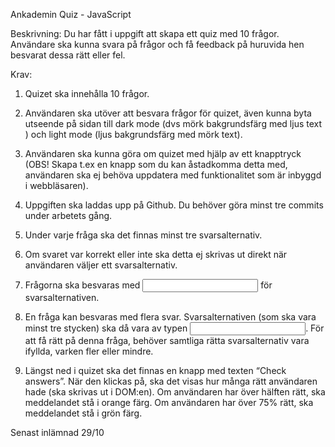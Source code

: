 Ankademin Quiz - JavaScript

Beskrivning: 
Du har fått i uppgift att skapa ett quiz med 10 frågor. Användare ska kunna svara på frågor och få feedback på huruvida hen besvarat dessa rätt eller fel.

Krav:
1. Quizet ska innehålla 10 frågor.

2. Användaren ska utöver att besvara frågor för quizet, även kunna byta utseende på sidan till dark mode (dvs mörk bakgrundsfärg med ljus text ) och light mode (ljus bakgrundsfärg med mörk text).

3. Användaren ska kunna göra om quizet med hjälp av ett knapptryck (OBS! Skapa t.ex en knapp som du kan åstadkomma detta med, användaren ska ej behöva uppdatera med funktionalitet som är inbyggd i webbläsaren).

4. Uppgiften ska laddas upp på Github. Du behöver göra minst tre commits under arbetets gång.

5. Under varje fråga ska det finnas minst tre svarsalternativ.

6. Om svaret var korrekt eller inte ska detta ej skrivas ut direkt när användaren väljer ett svarsalternativ.

7. Frågorna ska besvaras med <input type=”radio”> för svarsalternativen.

8. En fråga kan besvaras med flera svar. Svarsalternativen (som ska vara minst tre stycken) ska då vara av typen <input type=”checkbox”>. För att få rätt på denna fråga, behöver samtliga rätta svarsalternativ vara ifyllda, varken fler eller mindre.

9. Längst ned i quizet ska det finnas en knapp med texten “Check answers”. När den klickas på, ska det visas hur många rätt användaren hade (ska skrivas ut i DOM:en). Om användaren har över hälften rätt, ska meddelandet stå i orange färg. Om användaren har över 75% rätt, ska meddelandet stå i grön färg.

Senast inlämnad 29/10